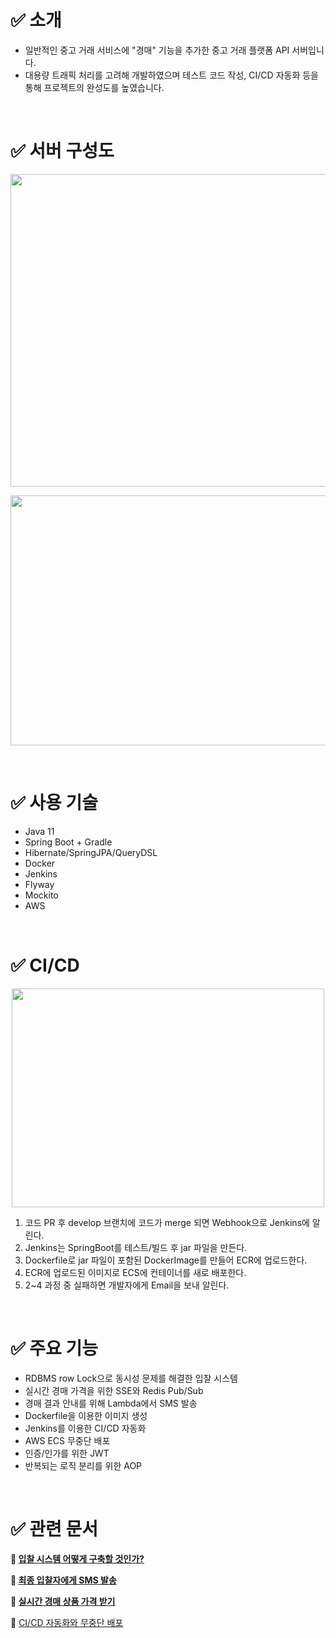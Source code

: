 # ✅ 소개


- 일반적인 중고 거래 서비스에 "경매" 기능을 추가한 중고 거래 플랫폼 API 서버입니다.
- 대용량 트래픽 처리를 고려해 개발하였으며 테스트 코드 작성, CI/CD 자동화 등을 통해 프로젝트의 완성도를 높였습니다.
    
<br>

# ✅ 서버 구성도

<p align="center"><img src="https://s3.us-west-2.amazonaws.com/secure.notion-static.com/76fcbfd6-9834-42b3-8b95-fab26adec8fb/Untitled.png?X-Amz-Algorithm=AWS4-HMAC-SHA256&X-Amz-Content-Sha256=UNSIGNED-PAYLOAD&X-Amz-Credential=AKIAT73L2G45EIPT3X45%2F20220325%2Fus-west-2%2Fs3%2Faws4_request&X-Amz-Date=20220325T032855Z&X-Amz-Expires=86400&X-Amz-Signature=442f7b648dca49633f49c0f0c91b5b193c72abeea9e9c2d49311822245b62119&X-Amz-SignedHeaders=host&response-content-disposition=filename%20%3D%22Untitled.png%22&x-id=GetObject" width="800" height="500"/></p>
<p align="center"><img src="https://s3.us-west-2.amazonaws.com/secure.notion-static.com/f1f23c89-b0f2-4256-a1b8-92e40997fee7/Untitled.png?X-Amz-Algorithm=AWS4-HMAC-SHA256&X-Amz-Content-Sha256=UNSIGNED-PAYLOAD&X-Amz-Credential=AKIAT73L2G45EIPT3X45%2F20220325%2Fus-west-2%2Fs3%2Faws4_request&X-Amz-Date=20220325T032908Z&X-Amz-Expires=86400&X-Amz-Signature=f7896da093b09e67a869db2e2c0e63f17ed0fcc141d703c9056b24e5fb47b279&X-Amz-SignedHeaders=host&response-content-disposition=filename%20%3D%22Untitled.png%22&x-id=GetObject" width="700" height="400"/></p>

<br>

# ✅ 사용 기술

- Java 11
- Spring Boot + Gradle
- Hibernate/SpringJPA/QueryDSL
- Docker
- Jenkins
- Flyway
- Mockito
- AWS

<br>

# ✅ CI/CD

<p align="center"><img src="https://s3.us-west-2.amazonaws.com/secure.notion-static.com/1831e0dc-f21c-4d97-9f37-55eb0b6250f0/Untitled.png?X-Amz-Algorithm=AWS4-HMAC-SHA256&X-Amz-Content-Sha256=UNSIGNED-PAYLOAD&X-Amz-Credential=AKIAT73L2G45EIPT3X45%2F20220406%2Fus-west-2%2Fs3%2Faws4_request&X-Amz-Date=20220406T103725Z&X-Amz-Expires=86400&X-Amz-Signature=07f9be5a65e17108f8d3e38e236bb5be0bbd28492bd39bb929c0c5d8e03860b7&X-Amz-SignedHeaders=host&response-content-disposition=filename%20%3D%22Untitled.png%22&x-id=GetObject" width="500" height="350"/></p>

1. 코드 PR 후 develop 브랜치에 코드가 merge 되면 Webhook으로 Jenkins에 알린다.
2. Jenkins는 SpringBoot를 테스트/빌드 후  jar 파일을 만든다. 
3. Dockerfile로 jar 파일이 포함된 DockerImage를 만들어 ECR에 업로드한다.
4. ECR에 업로드된 이미지로 ECS에 컨테이너를 새로 배포한다.
5. 2~4 과정 중 실패하면 개발자에게 Email을 보내 알린다.

<br>

# ✅ 주요 기능

- RDBMS row Lock으로 동시성 문제를 해결한 입찰 시스템 
- 실시간 경매 가격을 위한 SSE와 Redis Pub/Sub
- 경매 결과 안내를 위해 Lambda에서 SMS 발송
- Dockerfile을 이용한 이미지 생성
- Jenkins를 이용한 CI/CD 자동화
- AWS ECS 무중단 배포
- 인증/인가를 위한 JWT
- 반복되는 로직 분리를 위한 AOP

<br>

# ✅ 관련 문서

**📌  [입찰 시스템 어떻게 구축할 것인가?](https://www.notion.so/04bea354949b4c28944c5d942d4901c0)** 

**📌  [최종 입찰자에게 SMS 발송](https://www.notion.so/SMS-16d529c7439649479c9793f0613bbab4)**

**📌  [실시간 경매 상품 가격 받기](https://www.notion.so/e6e7a3105f7440869daa1f4e35850355)**

**📌**  [CI/CD 자동화와 무중단 배포](https://www.notion.so/CI-CD-c61f3f70bccf4348b78cd08a3b683602)
